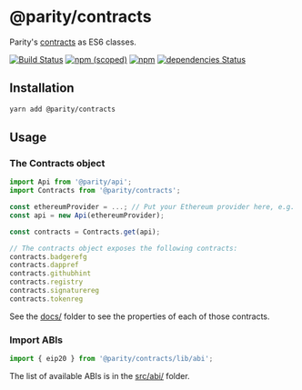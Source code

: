 # @parity/contracts

Parity's [contracts](https://github.com/parity-contracts) as ES6 classes.

[![Build Status](https://travis-ci.org/paritytech/js-libs.svg?branch=master)](https://travis-ci.org/paritytech/js-libs)
[![npm (scoped)](https://img.shields.io/npm/v/@parity/contracts.svg)](https://www.npmjs.com/package/@parity/contracts)
[![npm](https://img.shields.io/npm/dw/@parity/contracts.svg)](https://www.npmjs.com/package/@parity/contracts)
[![dependencies Status](https://david-dm.org/paritytech/js-libs/status.svg?path=packages/contracts)](https://david-dm.org/paritytech/js-libs?path=packages/contracts)

## Installation

```bash
yarn add @parity/contracts
```

## Usage

### The Contracts object

```javascript
import Api from '@parity/api';
import Contracts from '@parity/contracts';

const ethereumProvider = ...; // Put your Ethereum provider here, e.g. from MetaMask
const api = new Api(ethereumProvider);

const contracts = Contracts.get(api);

// The contracts object exposes the following contracts:
contracts.badgerefg
contracts.dappref
contracts.githubhint
contracts.registry
contracts.signaturereg
contracts.tokenreg
```

See the [docs/](docs) folder to see the properties of each of those contracts.

### Import ABIs

```javascript
import { eip20 } from '@parity/contracts/lib/abi';
```

The list of available ABIs is in the [src/abi/](src/abi) folder.
